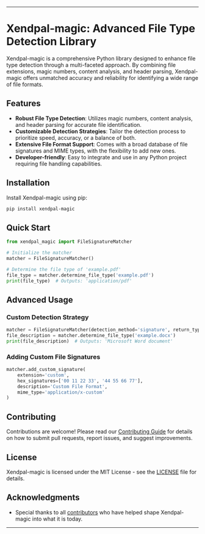 
---

# Xendpal-magic: Advanced File Type Detection Library

Xendpal-magic is a comprehensive Python library designed to enhance file type detection through a multi-faceted approach. By combining file extensions, magic numbers, content analysis, and header parsing, Xendpal-magic offers unmatched accuracy and reliability for identifying a wide range of file formats.

## Features

- **Robust File Type Detection**: Utilizes magic numbers, content analysis, and header parsing for accurate file identification.
- **Customizable Detection Strategies**: Tailor the detection process to prioritize speed, accuracy, or a balance of both.
- **Extensive File Format Support**: Comes with a broad database of file signatures and MIME types, with the flexibility to add new ones.
- **Developer-friendly**: Easy to integrate and use in any Python project requiring file handling capabilities.

## Installation

Install Xendpal-magic using pip:

```bash
pip install xendpal-magic
```

## Quick Start

```python
from xendpal_magic import FileSignatureMatcher

# Initialize the matcher
matcher = FileSignatureMatcher()

# Determine the file type of 'example.pdf'
file_type = matcher.determine_file_type('example.pdf')
print(file_type)  # Outputs: 'application/pdf'
```

## Advanced Usage

### Custom Detection Strategy

```python
matcher = FileSignatureMatcher(detection_method='signature', return_type='description')
file_description = matcher.determine_file_type('example.docx')
print(file_description)  # Outputs: 'Microsoft Word document'
```

### Adding Custom File Signatures

```python
matcher.add_custom_signature(
    extension='custom',
    hex_signatures=['00 11 22 33', '44 55 66 77'],
    description='Custom File Format',
    mime_type='application/x-custom'
)
```

## Contributing

Contributions are welcome! Please read our [Contributing Guide](CONTRIBUTING.md) for details on how to submit pull requests, report issues, and suggest improvements.

## License

Xendpal-magic is licensed under the MIT License - see the [LICENSE](LICENSE) file for details.

## Acknowledgments

- Special thanks to all [contributors](https://github.com/yourusername/xendpal-magic/contributors) who have helped shape Xendpal-magic into what it is today.

---

 